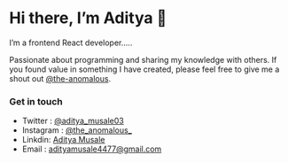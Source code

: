# **Hi there, I’m Aditya** 👋
 I’m a frontend React developer.....  
 
Passionate about programming and sharing my knowledge with others. If you found value in something I have created, please feel free to give me a shout out [@the-anomalous](https://github.com/the-anomalous).  

### Get in touch
- Twitter : [@aditya_musale03](https://twitter.com/aditya_musale03)
- Instagram : [@the_anomalous_](https://www.instagram.com/the_anomalous_/)
- Linkdin: [Aditya Musale](https://www.linkedin.com/in/aditya-musale-8599a6214)
- Email : adityamusale4477@gmail.com
<!---
the-anomalous/the-anomalous is a ✨ special ✨ repository because its `README.md` (this file) appears on your GitHub profile.
You can click the Preview link to take a look at your changes.
--->
